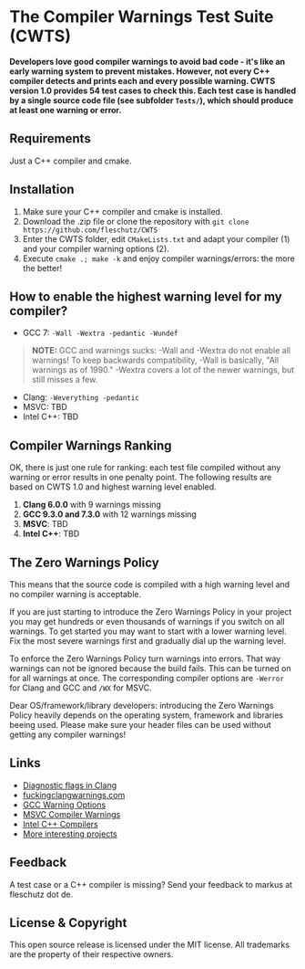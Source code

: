 The Compiler Warnings Test Suite (CWTS)
=======================================

**Developers love good compiler warnings to avoid bad code - it's like an early warning system to prevent mistakes. However, not every C++ compiler detects and prints each and every possible warning. CWTS version 1.0 provides **54 test cases** to check this. Each test case is handled by a single source code file (see subfolder `Tests/`), which should produce at least one warning or error.**

Requirements
------------
Just a C++ compiler and cmake. 

Installation 
-------------
1. Make sure your C++ compiler and cmake is installed.
2. Download the .zip file or clone the repository with `git clone https://github.com/fleschutz/CWTS`
3. Enter the CWTS folder, edit `CMakeLists.txt` and adapt your compiler (1) and your compiler warning options (2).
4. Execute `cmake .; make -k` and enjoy compiler warnings/errors: the more the better! 

How to enable the highest warning level for my compiler?
--------------------------------------------------------
* GCC 7: `-Wall -Wextra -pedantic -Wundef`
> **NOTE:** GCC and warnings sucks: -Wall and -Wextra do not enable all warnings! To keep backwards compatibility, -Wall is basically, "All warnings as of 1990." -Wextra covers a lot of the newer warnings, but still misses a few.

* Clang: `-Weverything -pedantic`
* MSVC: TBD
* Intel C++: TBD

Compiler Warnings Ranking 
-------------------------
OK, there is just one rule for ranking: each test file compiled without any warning or error results in one penalty point. The following results are based on CWTS 1.0 and highest warning level enabled.

1. **Clang 6.0.0** with 9 warnings missing
2. **GCC 9.3.0 and 7.3.0** with 12 warnings missing
3. **MSVC**: TBD
4. **Intel C++**: TBD

The Zero Warnings Policy
------------------------
This means that the source code is compiled with a high warning level and no compiler warning is acceptable.

If you are just starting to introduce the Zero Warnings Policy in your project you may get hundreds or even thousands of warnings if you switch on all warnings. To get started you may want to start with a lower warning level. Fix the most severe warnings first and gradually dial up the warning level.

To enforce the Zero Warnings Policy turn warnings into errors. That way warnings can not be ignored because the build fails. This can be turned on for all warnings at once. The corresponding compiler options are `-Werror` for Clang and GCC and `/WX` for MSVC.

Dear OS/framework/library developers: introducing the Zero Warnings Policy heavily depends on the operating system, framework and libraries beeing used. Please make sure your header files can be used without getting any compiler warnings!

Links
-----
* [Diagnostic flags in Clang](https://clang.llvm.org/docs/DiagnosticsReference.html)
* [fuckingclangwarnings.com](http://fuckingclangwarnings.com)
* [GCC Warning Options](https://gcc.gnu.org/onlinedocs/gcc/Warning-Options.html)
* [MSVC Compiler Warnings](https://docs.microsoft.com/en-us/cpp/error-messages/compiler-warnings/compiler-warnings-by-compiler-version)
* [Intel C++ Compilers](https://software.intel.com/en-us/c-compilers)
* [More interesting projects](http://www.fleschutz.de/Service.html)

Feedback
---------
A test case or a C++ compiler is missing? Send your feedback to markus at fleschutz dot de.

License & Copyright
-------------------
This open source release is licensed under the MIT license. All trademarks are the property of their respective owners.
